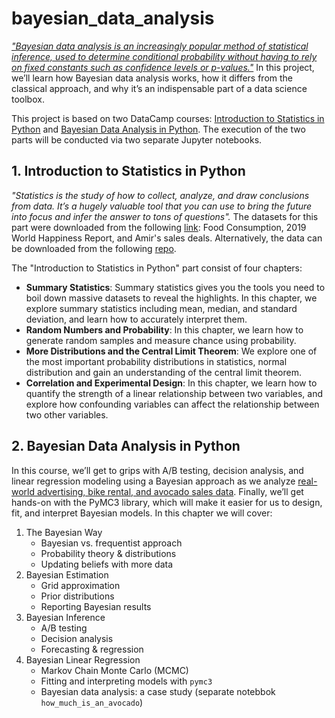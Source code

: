 # bayesian_data_analysis
[_"Bayesian data analysis is an increasingly popular method of statistical inference, used to determine conditional probability without having to rely on fixed constants such as confidence levels or p-values."_](https://app.datacamp.com/learn/courses/bayesian-data-analysis-in-python) In this project, we’ll learn how Bayesian data analysis works, how it differs from the classical approach, and why it’s an indispensable part of a data science toolbox. 

This project is based on two DataCamp courses: [Introduction to Statistics in Python](https://app.datacamp.com/learn/courses/introduction-to-statistics-in-python) and [Bayesian Data Analysis in Python](https://app.datacamp.com/learn/courses/bayesian-data-analysis-in-python). The execution of the two parts will be conducted via two separate Jupyter notebooks. 

## 1. Introduction to Statistics in Python
_"Statistics is the study of how to collect, analyze, and draw conclusions from data. It’s a hugely valuable tool that you can use to bring the future into focus and infer the answer to tons of questions"._ The datasets for this part were downloaded from the following [link](https://app.datacamp.com/learn/courses/introduction-to-statistics-in-python): Food Consumption, 2019 World Happiness Report, and  Amir's sales deals.  Alternatively, the data can be downloaded from the following [repo](https://github.com/goodboychan/goodboychan.github.io/tree/main/_notebooks/dataset).

The "Introduction to Statistics in Python" part consist of four chapters:
- __Summary Statistics__: Summary statistics gives you the tools you need to boil down massive datasets to reveal the highlights. In this chapter, we explore summary statistics including mean, median, and standard deviation, and learn how to accurately interpret them.
- __Random Numbers and Probability__: In this chapter, we learn how to generate random samples and measure chance using probability.
- __More Distributions and the Central Limit Theorem__: We explore one of the most important probability distributions in statistics, normal distribution and gain an understanding of the central limit theorem.
- __Correlation and Experimental Design__: In this chapter, we learn how to quantify the strength of a linear relationship between two variables, and explore how confounding variables can affect the relationship between two other variables.

## 2. Bayesian Data Analysis in Python
In this course, we’ll get to grips with A/B testing, decision analysis, and linear regression modeling using a Bayesian approach as we analyze [real-world advertising,  bike rental, and avocado sales data](https://app.datacamp.com/learn/courses/bayesian-data-analysis-in-python). Finally, we’ll get hands-on with the PyMC3 library, which will make it easier for us to design, fit, and interpret Bayesian models. In this chapter we will cover:
1. The Bayesian Way
    - Bayesian vs. frequentist approach
    - Probability theory & distributions
    - Updating beliefs with more data
2. Bayesian Estimation
    - Grid approximation
    - Prior distributions
    - Reporting Bayesian results
3. Bayesian Inference
    - A/B testing
    - Decision analysis
    - Forecasting & regression
4. Bayesian Linear Regression
    - Markov Chain Monte Carlo (MCMC)
    - Fitting and interpreting models with `pymc3`
    - Bayesian data analysis: a case study (separate notebbok `how_much_is_an_avocado`)
